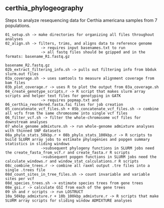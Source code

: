 ## certhia_phylogeography

Steps to analyze resequencing data for Certhia americana samples from 7 populations. 

    01_setup.sh -> make directories for organizing all files throughout analyses
    02_align.sh -> filters, trims, and aligns data to reference genome
                    -> requires input basenames.txt to run 
                    -> all fastq files should be gzipped and in the formats: basename_R1.fastq.gz
                                                                             basename_R2.fastq.gz
    02b_extract_filtering_info.sh -> pulls out filtering info from bbduk slurm.out files
    03a_coverage.sh -> uses samtools to measure alignment coverage from bam files
    03b_plot_coverage.r -> uses R to plot the output from 03a_coverage.sh
    04_create_genotype_scripts.r -> R script that makes slurm array scripts and helper text files for genotyping in GATK
                    -> requires popmap.txt and 06_certhia_reordered.fasta.fai files for job creation
    05_concatenate_vcf_files.sh + 05b_concatenate_vcf_files.sh -> combine all vcfs from the same chromosome into single vcf files
    06_filter_vcf.sh -> filter the whole-chromosome vcf files for downstream analyses
    07_whole_genome_admixture.sh -> run whole-genome admixture analyses with thinned SNP datasets
    08a_phylo_stats_50kbp.r + 08b_phylo_stats_100kbp.r -> R scripts to build SLURM array jobs to estimate phylogenies and popgen summary statistics in sliding windows
                    ->subsequent phylogeny functions in SLURM jobs need the create_fasta_from_vcf.r and create_fasta.r R scripts
                    ->subsequent popgen functions in SLURM jobs need the calculate_windows.r and window_stat_calculations.r R scripts
    08c_combine_trees.r -> combine all raxml output .tre files into a single .trees file
    08d_count_sites_in_tree_files.sh -> count invariable and variable sites per vcf
    08d_species_trees.sh -> estimate species trees from gene trees
    08e_gsi.r -> calculate GSI from each of the gene trees
    09 sh and r scripts -> run LOSTRUCT
    10a_50kbp_admixture.r + 10b_100kbp_admixture.r -> R scripts that make SLURM array scripts for sliding window ADMIXTURE analyses
    
    
    
    
    
    
    
    
    
    
    
    
    
